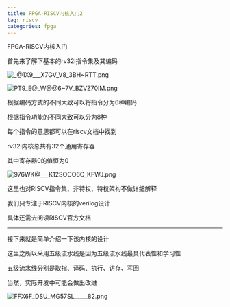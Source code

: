 ```yaml
---
title: FPGA-RISCV内核入门2
tag: riscv
categories: fpga
---
```


FPGA-RISCV内核入门

<!--more-->


首先来了解下基本的rv32i指令集及其编码

![_@1X9___X7GV_V8_3BH~RTT.png](https://i.loli.net/2021/08/29/eJNfPIKxOwtg3vs.png)


![PT9_E@_W@@6~7V_BZVZ70IM.png](https://i.loli.net/2021/08/29/mrlgyDLbKj6i5Bf.png)


根据编码方式的不同大致可以将指令分为6种编码

根据指令功能的不同大致可以分为8种

每个指令的意思都可以在riscv文档中找到

rv32i内核总共有32个通用寄存器

其中寄存器0的值恒为0

![976WK@___K12SOCO6C_KFWJ.png](https://i.loli.net/2021/08/29/TNuUX9YdftcS2I1.png) 

这里也对RISCV指令集、非特权、特权架构不做详细解释

我们只专注于RISCV内核的verilog设计

具体还需去阅读RISCV官方文档

--------

接下来就是简单介绍一下该内核的设计

这里之所以采用五级流水线是因为五级流水线最具代表性和学习性

五级流水线分别是取指、译码、执行、访存、写回

当然，实际开发中可能会做出改进

![FFX6F_DSU_MG57SL_____82.png](https://i.loli.net/2021/09/10/2LOVru7UcyJsFoI.png)







